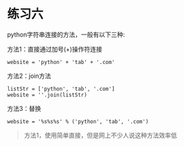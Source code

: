 # 练习六
python字符串连接的方法，一般有以下三种:

方法1：直接通过加号(+)操作符连接



```
website = 'python' + 'tab' + '.com'
```

方法2：join方法



```
listStr = ['python', 'tab', '.com'] 
website = ''.join(listStr)
```

方法3：替换


```
website = '%s%s%s' % ('python', 'tab', '.com')
```

>  方法1，使用简单直接，但是网上不少人说这种方法效率低